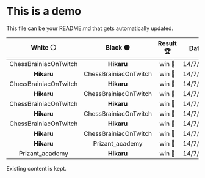 # This is a demo

This file can be your README.md that gets automatically updated.

<!--START_SECTION:chessStats-->
<!-- Automatically generated with https://github.com/Balastrong/chess-stats-action -->

| White ⚪ | Black ⚫ | Result 🏆 | Date 📅 | Position 🗺️ |
|:---:|:---:|:---:|:---:|:---:|
| ChessBrainiacOnTwitch | **Hikaru** | win 🥇 | 14/7/2024 | <a href="http://www.ee.unb.ca/cgi-bin/tervo/fen.pl?select=1Q6/3r1kp1/4p1p1/1p1qB1Pp/p1p4n/P1P5/1P3P1P/4R1K1 w - -">Link</a> |
| **Hikaru** | ChessBrainiacOnTwitch | win 🥇 | 14/7/2024 | <a href="http://www.ee.unb.ca/cgi-bin/tervo/fen.pl?select=8/4R3/6Pk/3K4/8/8/8/2r5 b - -">Link</a> |
| ChessBrainiacOnTwitch | **Hikaru** | win 🥇 | 14/7/2024 | <a href="http://www.ee.unb.ca/cgi-bin/tervo/fen.pl?select=6k1/5pp1/4pP1p/4P2P/p5P1/p1K5/2P5/8 w - -">Link</a> |
| **Hikaru** | ChessBrainiacOnTwitch | win 🥇 | 14/7/2024 | <a href="http://www.ee.unb.ca/cgi-bin/tervo/fen.pl?select=b5k1/p2r1ppp/1p1N4/5pQ1/1PP5/P7/4RKPP/2q5 b - -">Link</a> |
| ChessBrainiacOnTwitch | **Hikaru** | win 🥇 | 14/7/2024 | <a href="http://www.ee.unb.ca/cgi-bin/tervo/fen.pl?select=8/6k1/6p1/4Kp1p/7r/8/4R3/8 w - -">Link</a> |
| **Hikaru** | ChessBrainiacOnTwitch | win 🥇 | 14/7/2024 | <a href="http://www.ee.unb.ca/cgi-bin/tervo/fen.pl?select=b4r2/3R2kp/6p1/2pB4/P3qQ2/1P5P/5PPK/8 b - -">Link</a> |
| ChessBrainiacOnTwitch | **Hikaru** | win 🥇 | 14/7/2024 | <a href="http://www.ee.unb.ca/cgi-bin/tervo/fen.pl?select=5rk1/5pp1/2Q1p2p/1PR1P2q/pR4b1/P3B3/5P2/3r2K1 w - -">Link</a> |
| **Hikaru** | ChessBrainiacOnTwitch | win 🥇 | 14/7/2024 | <a href="http://www.ee.unb.ca/cgi-bin/tervo/fen.pl?select=4r1k1/pr3pb1/2N1n1p1/2PRB2p/1P6/P3P2P/5PP1/R5K1 b - -">Link</a> |
| **Hikaru** | Prizant_academy | win 🥇 | 14/7/2024 | <a href="http://www.ee.unb.ca/cgi-bin/tervo/fen.pl?select=8/8/8/4k3/8/8/K1Q5/8 b - -">Link</a> |
| Prizant_academy | **Hikaru** | win 🥇 | 14/7/2024 | <a href="http://www.ee.unb.ca/cgi-bin/tervo/fen.pl?select=8/8/6p1/4kpP1/8/5K2/8/8 w - -">Link</a> |

<!--END_SECTION:chessStats-->

Existing content is kept.
